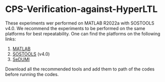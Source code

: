 # CPS-Verification-against-HyperLTL

These experiments wer performed on MATLAB R2022a with SOSTOOLS v4.0. We recommend the experiments to be performed on the same platforms for best repeatability. One can find the platforms on the following links:

1. [MATLAB](https://de.mathworks.com/products/matlab.html) 
2. [SOSTOOLS](https://github.com/oxfordcontrol/SOSTOOLS) (v4.0)  
3. [SeDUMI](https://sedumi.ie.lehigh.edu/)

Download all the recommended tools and add them to path of the codes before running the codes. 
